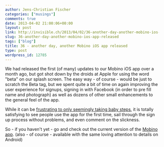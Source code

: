```yaml
---
author: Jens-Christian Fischer
categories: ["musings"]
comments: true
date: 2013-04-02 21:00:06+00:00
layout: post
link: http://invisible.ch/2013/04/02/36-another-day-another-mobino-ios-app-released/
slug: 36-another-day-another-mobino-ios-app-released
tags: ["blog"]
title: 36 - another day, another Mobino iOS app released
type: post
wordpress_id: 12785
---
```


We had released the first (of many) updates to our Mobino iOS app over a month ago, but got shot down by the droids at Apple for using the word "beta" on our splash screen. The easy way - of course - would be just to scratch the Beta tag, but we spent quite a bit of time on again improving the user experience for signups, signing in with Facebook (in order to pre fill name and photograph) as well as dozens of other small enhancements to the general feel of the app.

While it can be [frustrating to only seemingly taking baby steps](/2013/01/30/98-details/), it is totally satisfying to see people use the app for the first time, sail through the sign up process without problems, and even comment on the slickness.

So - if you haven't yet - go and check out the current version of the [Mobino app](http://mobino.com/app). (also - of course - available with the same loving attention to details on Android)
